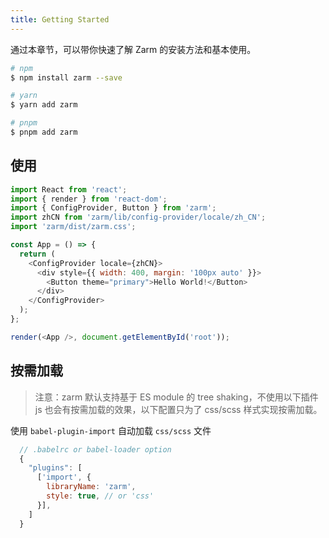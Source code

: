 ```yaml
---
title: Getting Started
---
```


通过本章节，可以带你快速了解 Zarm 的安装方法和基本使用。

```bash
# npm
$ npm install zarm --save

# yarn
$ yarn add zarm

# pnpm
$ pnpm add zarm
```

## 使用

```js
import React from 'react';
import { render } from 'react-dom';
import { ConfigProvider, Button } from 'zarm';
import zhCN from 'zarm/lib/config-provider/locale/zh_CN';
import 'zarm/dist/zarm.css';

const App = () => {
  return (
    <ConfigProvider locale={zhCN}>
      <div style={{ width: 400, margin: '100px auto' }}>
        <Button theme="primary">Hello World!</Button>
      </div>
    </ConfigProvider>
  );
};

render(<App />, document.getElementById('root'));
```

## 按需加载

> 注意：zarm 默认支持基于 ES module 的 tree shaking，不使用以下插件 js 也会有按需加载的效果，以下配置只为了 css/scss 样式实现按需加载。

使用 `babel-plugin-import` 自动加载 `css/scss` 文件

```js
  // .babelrc or babel-loader option
  {
    "plugins": [
      ['import', {
        libraryName: 'zarm',
        style: true, // or 'css'
      }],
    ]
  }
```
